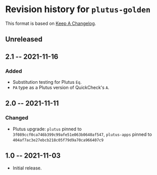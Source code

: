 # Revision history for `plutus-golden`

This format is based on [Keep A Changelog](https://keepachangelog.com/en/1.0.0).

## Unreleased

## 2.1 -- 2021-11-16

### Added

* Substitution testing for Plutus `Eq`.
* `PA` type as a Plutus version of QuickCheck's `A`.

## 2.0 -- 2021-11-11

### Changed

* Plutus upgrade: `plutus` pinned to `3f089ccf0ca746b399c99afe51e063b0640af547`,
  `plutus-apps` pinned to `404af7ac3e27ebcb218c05f79d9a70ca966407c9`

## 1.0 -- 2021-11-03

* Initial release.
